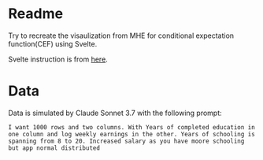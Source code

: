 # Readme

Try to recreate the visaulization from MHE for conditional expectation function(CEF) using Svelte. 

Svelte instruction is from [here](https://svelte.dev/docs/llms).

# Data 
Data is simulated by  Claude Sonnet 3.7 with the following prompt:

```
I want 1000 rows and two columns. With Years of completed education in one column and log weekly earnings in the other. Years of schooling is spanning from 8 to 20. Increased salary as you have moore schooling but app normal distributed
```